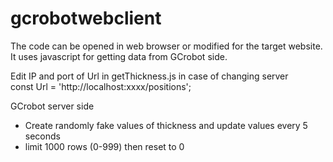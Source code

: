 # gcrobotwebclient
The code can be opened in web browser or modified for the target website. 
It uses javascript for getting data from GCrobot side. 

Edit IP and port of Url in getThickness.js in case of changing server 
</br>const Url = 'http://localhost:xxxx/positions';

GCrobot server side
- Create randomly fake values of thickness and update values every 5 seconds
- limit 1000 rows (0-999) then reset to 0
